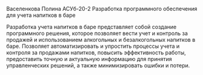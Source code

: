 Васеленкова Полина АСУб-20-2
Разработка программного обеспечения для учета напитков в баре

Разработка учета напитков в баре представляет собой создание программного решения, которое позволяет вести учет и контроль за продажей и использованием алкогольных и безалкогольных напитков в баре. 
Позволяет автоматизировать и упростить процессы учета и контроля за продажами напитков, повысить эффективность работы, предоставить точную и актуальную информацию для принятия управленческих решений, а также минимизировать ошибки и потери.